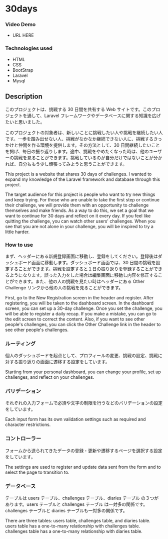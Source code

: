 # 30days

### Video Demo

-   URL HERE

### Technologies used

-   HTML
-   CSS
-   BootStrap
-   Laravel
-   Mysql

## Description

このプロジェクトは、挑戦する 30 日間を共有する Web サイトです。このプロジェクトを通して、Laravel フレームワークやデータベースに関する知識を広げたいと思いました。

このプロジェクトの対象者は、新しいことに挑戦したい人や挑戦を継続したい人です。一歩を踏み出せない人、挑戦がなかなか継続できない人に、挑戦するきっかけと仲間を作る環境を提供します。その方法として、30 日間継続したいことを掲げ、毎日の振り返りします。途中、挑戦をやめたくなった時は、他のユーザーの挑戦を見ることができます。挑戦しているのが自分だけではないことが分かれば、自分ももう少し頑張ってみようと思うことができます。

This project is a website that shares 30 days of challenges. I wanted to expand my knowledge of the Laravel framework and database through this project.

The target audience for this project is people who want to try new things and keep trying. For those who are unable to take the first step or continue their challenge, we will provide them with an opportunity to challenge themselves and make friends. As a way to do this, we set a goal that we want to continue for 30 days and reflect on it every day. If you feel like quitting the challenge, you can watch other users' challenges. When you see that you are not alone in your challenge, you will be inspired to try a little harder.

### How to use

まず、ヘッダーにある新規登録画面に移動し、登録をしてください。登録後はダッシュボード画面に移動します。ダッシュボード画面では、30 日間の挑戦を設定することができます。挑戦を設定すると１日の振り返りを登録することができるようになります。誤った入力をした場合は編集画面に移動し内容を修正することができます。また、他の人の挑戦を見たい時はヘッダーにある Other Challenge リンクから他の人の挑戦を見ることができます。

First, go to the New Registration screen in the header and register. After registering, you will be taken to the dashboard screen. In the dashboard screen, you can set up a 30-day challenge. Once you set the challenge, you will be able to register a daily recap. If you make a mistake, you can go to the edit screen to correct the content. Also, if you want to see other people's challenges, you can click the Other Challenge link in the header to see other people's challenges.

### ルーティング

個人のダッシュボードを起点として、プロフィールの変更、挑戦の設定、挑戦に対する振り返りの画面に遷移する設定をしています。

Starting from your personal dashboard, you can change your profile, set up challenges, and reflect on your challenges.

### バリデーション

それぞれの入力フォームで必須や文字の制限を行うなどのバリデーションの設定をしています。

Each input form has its own validation settings such as required and character restrictions.

### コントローラー

フォームから送られてきたデータの登録・更新や遷移するページを選択する設定をしています。

The settings are used to register and update data sent from the form and to select the page to transition to.

### データベース

テーブルは users テーブル、challenges テーブル、diaries テーブル の３つがあります。users テーブルと challenges テーブル は一対多の関係です。challenges テーブルと diaries テーブルも一対多の関係です。

There are three tables: users table, challenges table, and diaries table. users table has a one-to-many relationship with challenges table. challenges table has a one-to-many relationship with diaries table.
